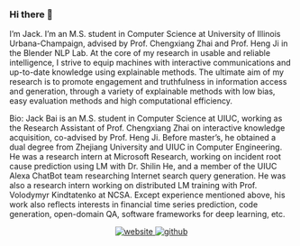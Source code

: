 ### Hi there 👋

I’m Jack. I’m an M.S. student in Computer Science at University of Illinois Urbana-Champaign, advised by Prof. Chengxiang Zhai and Prof. Heng Ji in the Blender NLP Lab. At the core of my research in usable and reliable intelligence, I strive to equip machines with interactive communications and up-to-date knowledge using explainable methods. The ultimate aim of my research is to promote engagement and truthfulness in information access and generation, through a variety of explainable methods with low bias, easy evaluation methods and high computational efficiency.

Bio: Jack Bai is an M.S. student in Computer Science at UIUC, working as the Research Assistant of Prof. Chengxiang Zhai on interactive knowledge acquisition, co-advised by Prof. Heng Ji. Before master’s, he obtained a dual degree from Zhejiang University and UIUC in Computer Engineering. He was a research intern at Microsoft Research, working on incident root cause prediction using LM with Dr. Shilin He, and a member of the UIUC Alexa ChatBot team researching Internet search query generation. He was also a research intern working on distributed LM training with Prof. Volodymyr Kindtatenko at NCSA. Except experience mentioned above, his work also reflects interests in financial time series prediction, code generation, open-domain QA, software frameworks for deep learning, etc.

<div align="center">
<a href="https://jackgethome.com/" target="_blank">
<img src=https://img.shields.io/badge/home-%239cf.svg?&style=for-the-badge&logo=github&logoColor=white alt=website style="margin-bottom: 5px;" />
</a>
<a href="https://github.com/biechi" target="_blank">
<img src=https://img.shields.io/badge/github-%2324292e.svg?&style=for-the-badge&logo=github&logoColor=white alt=github style="margin-bottom: 5px;" />
</a>
<a href="https://www.linkedin.com/in/jackgethome/" target="_blank"
<img src=https://img.shields.io/badge/linkedin-%231E77B5.svg?&style=for-the-badge&logo=linkedin&logoColor=white alt=linkedin style="margin-bottom: 5px;" />
</div>
